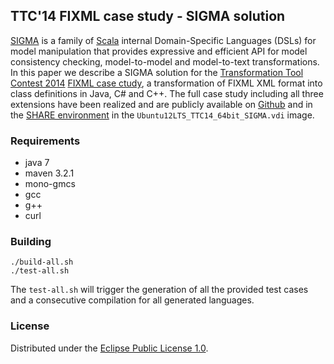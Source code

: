 ## TTC'14 FIXML case study - SIGMA solution

[SIGMA](http://fikovnik.net/Sigma/) is a family of [Scala](http://scala-lang.org) internal Domain-Specific Languages (DSLs) for model manipulation that provides expressive and efficient API for model consistency checking, model-to-model and model-to-text transformations. In this paper we describe a SIGMA solution for the [Transformation Tool Contest 2014](http://www.transformation-tool-contest.eu/) [FIXML case ctudy](https://github.com/transformationtoolcontest/ttc2014-fixml), a transformation of FIXML XML format into class definitions in Java, C# and C++. The full case study including all three extensions have been realized and are publicly available on [Github](https://github.com/fikovnik/ttc14-fixml-sigma) and in the [SHARE environment](http://is.ieis.tue.nl/staff/pvgorp/share/) in the `Ubuntu12LTS_TTC14_64bit_SIGMA.vdi` image.


### Requirements

- java 7
- maven 3.2.1
- mono-gmcs
- gcc
- g++
- curl

### Building

    ./build-all.sh
    ./test-all.sh

The `test-all.sh` will trigger the generation of all the provided test cases and a consecutive compilation for all generated languages.

### License

Distributed under the [Eclipse Public License 1.0](http://www.eclipse.org/legal/epl-v10.html).
